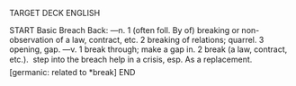 TARGET DECK
ENGLISH

START
Basic
Breach
Back: —n. 1 (often foll. By of) breaking or non-observation of a law, contract, etc. 2 breaking of relations; quarrel. 3 opening, gap. —v. 1 break through; make a gap in. 2 break (a law, contract, etc.).  step into the breach help in a crisis, esp. As a replacement. [germanic: related to *break]
END
